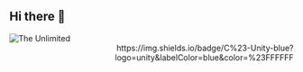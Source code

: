 ## Hi there 👋


<div style="text-align: left"><img src = "https://github.com/JuliaPodmarkova/JuliaPodmarkova/blob/main/8cf70b958d5c11efac4696fbc5f708e6.gif" alt = "The Unlimited" /></div>
<div style="text-align: right">https://img.shields.io/badge/C%23-Unity-blue?logo=unity&labelColor=blue&color=%23FFFFFF</div>
